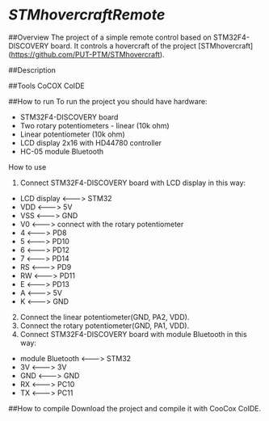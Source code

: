 # *STMhovercraftRemote*

##Overview
The project of a simple remote control based on STM32F4-DISCOVERY board. It controls a hovercraft of the project [STMhovercraft] (https://github.com/PUT-PTM/STMhovercraft).

##Description



##Tools
CoCOX CoIDE

##How to run
To run the project you should have hardware:
- STM32F4-DISCOVERY board
- Two rotary potentiometers - linear (10k ohm)
- Linear potentiometer (10k ohm)
- LCD display 2x16 with HD44780 controller 
- HC-05 module Bluetooth
 
 How to use
 
1. Connect STM32F4-DISCOVERY board with LCD display in this way: 
  *   LCD display <--->  STM32
  *  VDD  <--->  5V
  *  VSS  <--->  GND
  *  V0   <--->  connect with the rotary potentiometer
  *  4    <--->  PD8
  *  5    <--->  PD10
  *  6    <--->  PD12
  *  7    <--->  PD14
  *  RS   <--->  PD9
  *  RW   <--->  PD11
  *  E    <--->  PD13
  *  A    <--->  5V
  *  K    <--->  GND
  
2. Connect the linear potentiometer(GND, PA2, VDD).
3. Connect the rotary potentiometer(GND, PA1, VDD).
4. Connect STM32F4-DISCOVERY board with module Bluetooth in this way:
  * module Bluetooth <---> STM32
  * 3V  <---> 3V
  * GND <---> GND
  * RX  <---> PC10
  * TX  <---> PC11
  
##How to compile
Download the project and compile it with CooCox CoIDE.

